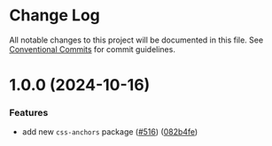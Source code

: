 # Change Log

All notable changes to this project will be documented in this file.
See [Conventional Commits](https://conventionalcommits.org) for commit guidelines.

# 1.0.0 (2024-10-16)


### Features

* add new `css-anchors` package ([#516](https://github.com/zendeskgarden/css-components/issues/516)) ([082b4fe](https://github.com/zendeskgarden/css-components/commit/082b4fee7d77877d9b1ef52fdea279111ddc29b7))

